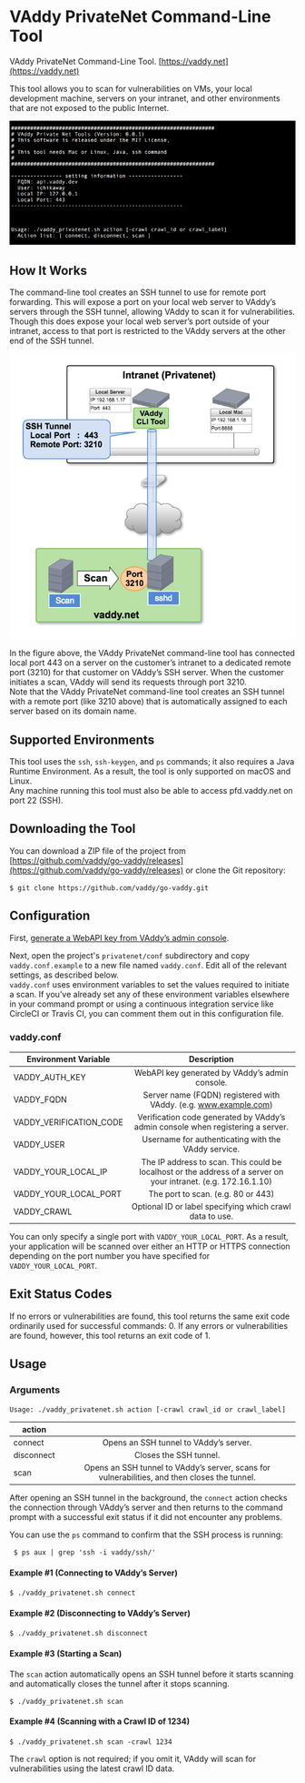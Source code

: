 
VAddy PrivateNet Command-Line Tool
======================================

VAddy PrivateNet Command-Line Tool.
[https://vaddy.net](https://vaddy.net)

This tool allows you to scan for vulnerabilities on VMs, your local development machine, servers on your intranet, and other environments that are not exposed to the public Internet.


![screen](../images/screen.png "screen")


## How It Works
The command-line tool creates an SSH tunnel to use for remote port forwarding. This will expose a port on your local web server to VAddy’s servers through the SSH tunnel, allowing VAddy to scan it for vulnerabilities.  
Though this does expose your local web server’s port outside of your intranet, access to that port is restricted to the VAddy servers at the other end of the SSH tunnel.

![screen](../images/privatenet.png "privatenet")

In the figure above, the VAddy PrivateNet command-line tool has connected local port 443 on a server on the customer’s intranet to a dedicated remote port (3210) for that customer on VAddy’s SSH server. When the customer initiates a scan, VAddy will send its requests through port 3210.  
Note that the VAddy PrivateNet command-line tool creates an SSH tunnel with a remote port (like 3210 above) that is automatically assigned to each server based on its domain name.

## Supported Environments
This tool uses the `ssh`, `ssh-keygen`, and `ps` commands; it also requires a Java Runtime Environment. As a result, the tool is only supported on macOS and Linux.  
Any machine running this tool must also be able to access pfd.vaddy.net on port 22 (SSH).


## Downloading the Tool
You can download a ZIP file of the project from [https://github.com/vaddy/go-vaddy/releases](https://github.com/vaddy/go-vaddy/releases) or clone the Git repository:

    $ git clone https://github.com/vaddy/go-vaddy.git


## Configuration
First, [generate a WebAPI key from VAddy’s admin console](https://console.vaddy.net/user/webapi).  

Next, open the project's `privatenet/conf` subdirectory and copy `vaddy.conf.example` to a new file named `vaddy.conf`. Edit all of the relevant settings, as described below.  
`vaddy.conf` uses environment variables to set the values required to initiate a scan. If you’ve already set any of these environment variables elsewhere in your command prompt or using a continuous integration service like CircleCI or Travis CI, you can comment them out in this configuration file.

### vaddy.conf

| Environment Variable    | Description                                    |
| ----------------------- |:----------------------------------------------:|
| VADDY_AUTH_KEY          | WebAPI key generated by VAddy’s admin console. |
| VADDY_FQDN              | Server name (FQDN) registered with VAddy. (e.g. www.example.com) |
| VADDY_VERIFICATION_CODE | Verification code generated by VAddy’s admin console when registering a server. |
| VADDY_USER              | Username for authenticating with the VAddy service. |
| VADDY_YOUR_LOCAL_IP     | The IP address to scan. This could be localhost or the address of a server on your intranet. (e.g. 172.16.1.10) |
| VADDY_YOUR_LOCAL_PORT   | The port to scan. (e.g. 80 or 443) |
| VADDY_CRAWL             | Optional ID or label specifying which crawl data to use. |

You can only specify a single port with `VADDY_YOUR_LOCAL_PORT`. As a result, your application will be scanned over either an HTTP or HTTPS connection depending on the port number you have specified for `VADDY_YOUR_LOCAL_PORT`.


## Exit Status Codes
If no errors or vulnerabilities are found, this tool returns the same exit code ordinarily used for successful commands: 0. If any errors or vulnerabilities are found, however, this tool returns an exit code of 1.

## Usage
### Arguments

    Usage: ./vaddy_privatenet.sh action [-crawl crawl_id or crawl_label] 

| action     |                                                           |
| ---------- |:---------------------------------------------------------:|
| connect    | Opens an SSH tunnel to VAddy’s server.                    |
| disconnect | Closes the SSH tunnel.                                    |
| scan       | Opens an SSH tunnel to VAddy’s server, scans for vulnerabilities, and then closes the tunnel. |


After opening an SSH tunnel in the background, the `connect` action checks the connection through VAddy’s server and then returns to the command prompt with a successful exit status if it did not encounter any problems.

You can use the `ps` command to confirm that the SSH process is running:

     $ ps aux | grep 'ssh -i vaddy/ssh/'

#### Example #1 (Connecting to VAddy’s Server)
    $ ./vaddy_privatenet.sh connect

#### Example #2 (Disconnecting to VAddy’s Server)
    $ ./vaddy_privatenet.sh disconnect


#### Example #3 (Starting a Scan)
The `scan` action automatically opens an SSH tunnel before it starts scanning and automatically closes the tunnel after it stops scanning.

    $ ./vaddy_privatenet.sh scan

#### Example #4 (Scanning with a Crawl ID of 1234)
    $ ./vaddy_privatenet.sh scan -crawl 1234

The `crawl` option is not required; if you omit it, VAddy will scan for vulnerabilities using the latest crawl ID data.


